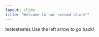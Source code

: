 ```yaml
---
layout: slide
title: "Welcome to our second slide!"
---
```

testestestes
Use the left arrow to go back!
